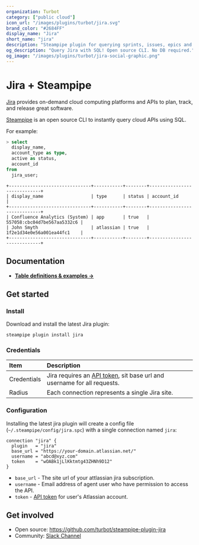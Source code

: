 ```yaml
---
organization: Turbot
category: ["public cloud"]
icon_url: "/images/plugins/turbot/jira.svg"
brand_color: "#2684FF"
display_name: "Jira"
short_name: "jira"
description: "Steampipe plugin for querying sprints, issues, epics and more from Jira."
og_description: "Query Jira with SQL! Open source CLI. No DB required."
og_image: "/images/plugins/turbot/jira-social-graphic.png"
---
```


# Jira + Steampipe

[Jira](https://www.atlassian.com/software/jira) provides on-demand cloud computing platforms and APIs to plan,
track, and release great software.

[Steampipe](https://steampipe.io) is an open source CLI to instantly query cloud APIs using SQL.

For example:

```sql
> select
  display_name,
  account_type as type,
  active as status,
  account_id
from
  jira_user;
```

```
+-------------------------------+-----------+--------+-----------------------------+
| display_name                  | type      | status | account_id                  |
+-------------------------------+-----------+--------+-----------------------------+
| Confluence Analytics (System) | app       | true   | 557058:cbc04d7be567aa5332c6 |
| John Smyth                    | atlassian | true   | 1f2e1d34e0e56a001ea44fc1    |
+-------------------------------+-----------+--------+-----------------------------+
```

## Documentation

- **[Table definitions & examples →](/plugins/turbot/jira/tables)**

## Get started

### Install

Download and install the latest Jira plugin:

```bash
steampipe plugin install jira
```

### Credentials

| Item        | Description                                                                                                                            |
| :---------- | :------------------------------------------------------------------------------------------------------------------------------------- |
| Credentials | Jira requires an [API token](https://id.atlassian.com/manage-profile/security/api-tokens), sit base url and username for all requests. |
| Radius      | Each connection represents a single Jira site.                                                                                         |

<!-- | Permissions | Grant the `ReadOnlyAccess` policy to your user or role.                                                                                | -->

### Configuration

Installing the latest jira plugin will create a config file (`~/.steampipe/config/jira.spc`) with a single connection named `jira`:

```hcl
connection "jira" {
  plugin   = "jira"
  base_url = "https://your-domain.atlassian.net/"
  username = "abcd@xyz.com"
  token    = "wOABk1jLlKktmtg43ZHNh9D12"
}
```

- `base_url` - The site url of your attlassian jira subscription.
- `username` - Email address of agent user who have permission to access the API.
- `token` - [API token](https://id.atlassian.com/manage-profile/security/api-tokens) for user's Atlassian account.

## Get involved

- Open source: https://github.com/turbot/steampipe-plugin-jira
- Community: [Slack Channel](https://join.slack.com/t/steampipe/shared_invite/zt-oij778tv-lYyRTWOTMQYBVAbtPSWs3g)
